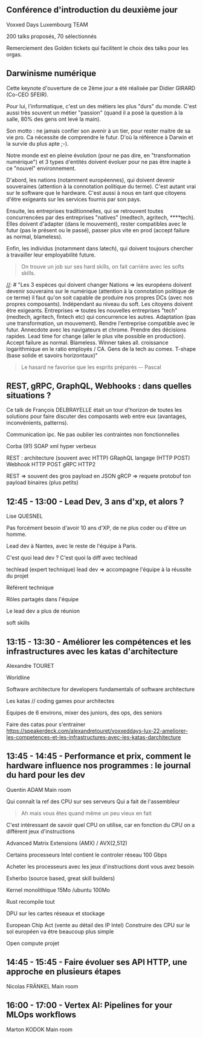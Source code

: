 ## Conférence d'introduction du deuxième jour
Voxxed Days Luxembourg TEAM

200 talks proposés, 70 sélectionnés

Remerciement des Golden tickets qui facilitent le choix des talks pour les orgas.

## Darwinisme numérique

Cette keynote d'ouverture de ce 2ème jour a été réalisée par Didier GIRARD (Co-CEO SFEIR).

Pour lui, l'informatique, c'est un des métiers les plus "durs" du monde. C'est aussi très souvent un métier "passion" (quand il a posé la question à la salle, 80% des gens ont levé la main).

Son motto : ne jamais confier son avenir à un tier, pour rester maitre de sa vie pro. Ca nécessite de comprendre le futur. D'où la référence à Darwin et la survie du plus apte ;-).

[//]: # "Un des métiers les plus durs au monde. Métier passion 80% des gens on levé la main (pas forcément le meilleur pattern) / Docteur en informatique / apiculteur (allergique à la piqûre des abeilles, running) / Passionné => discuté avec un gars qui a fait 15 ans, sans se renouveler, viré. Je ne confierai pas mon avenir à un tier. Comprendre le futur. Darwin => le plus apte On consomme de plus en plus d'immatériel (musique, livres, apps) / Avant il fallait optimiser la ressource informatique. Maintenant non. Espèce qui a évolué dans un écosystème où la ressource est rare et que la ressource devient abondance. Apprendre à travers un écran. Les jeunes vont vérifier ce que les profs disent sur Internet ! Sauvegarder son document. Une tesla c'est une smart car, pas une voiture électrique. Soft first. Est on à la veille d'une crise ?"

Notre monde est en pleine évolution (pour ne pas dire, en "transformation numérique") et 3 types d'entités doivent évoluer pour ne pas être inapte à ce "nouvel" environnement.

D'abord, les nations (notamment européennes), qui doivent devenir souveraines (attention à la connotation politique du terme). C'est autant vrai sur le software que le hardware. C'est aussi à nous en tant que citoyens d'être exigeants sur les services fournis par son pays.

Ensuite, les entreprises traditionnelles, qui se retrouvent toutes concurrencées par des entreprises "natives" (medtech, agritech, \*\*\*\*tech). Elles doivent d'adapter (dans le mouvement), rester compatibles avec le futur (pas le présent ou le passé), passer plus vite en prod (accept failure as normal, blameless).

Enfin, les individus (notamment dans latech), qui doivent toujours chercher à travailler leur employabilité future.

> On trouve un job sur ses hard skills, on fait carrière avec les softs skills.

[//]: # "Les 3 espèces qui doivent changer Nations => les européens doivent devenir souverains sur le numérique (attention à la connotation politique de ce terme) il faut qu'on soit capable de produire nos propres DCs (avec nos propres composants). Indépendant au niveau du soft. Les citoyens doivent être exigeants. Entreprises => toutes les nouvelles entreprises "tech" (medtech, agritech, fintech etc) qui concurrence les autres. Adaptation (pas une transformation, un mouvement). Rendre l'entreprise compatible avec le futur. Annecdote avec les navigateurs et chrome. Prendre des décisions rapides. Lead time for change (aller le plus vite possible en production). Accept failure as normal. Blameless. Winner takes all. croissance logarithmique en le ratio employés / CA. Gens de la tech au comex. T-shape (base solide et savoirs horizontaux)"

> Le hasard ne favorise que les esprits préparés
> -- Pascal

## REST, gRPC, GraphQL, Webhooks : dans quelles situations ? 

Ce talk de François DELBRAYELLE était un tour d'horizon de toutes les solutions pour faire discuter des composants web entre eux (avantages, inconvénients, patterns).



Communication ipc. Ne pas oublier les contraintes non fonctionnelles

Corba (91)
SOAP xml hyper verbeux

REST : architecture (souvent avec HTTP)
GRaphQL langage (HTTP POST)
Webhook HTTP POST
gRPC HTTP2

REST => souvent des gros payload en JSON
gRCP => requete protobuf ton payload binaires (plus petits)

## 12:45 - 13:00 -  Lead Dev, 3 ans d'xp, et alors ?
Lise QUESNEL

Pas forcément besoin d'avoir 10 ans d'XP, de ne plus coder ou d'être un homme.

Lead dev à Nantes, avec le reste de l'équipe à Paris.

C'est quoi lead dev ?
C'est quoi la diff avec techlead

techlead (expert technique)
lead dev => accompagne l'équipe à la réussite du projet

Référent technique

Rôles partagés dans l'équipe

Le lead dev a plus de réunion

soft skills

## 13:15 - 13:30 -  Améliorer les compétences et les infrastructures avec les katas d'architecture
Alexandre TOURET

Worldline

Software architecture for developers
fundamentals of software architecture

Les katas // coding games pour architectes

Equipes de 6 environs, mixer des juniors, des ops, des seniors

Faire des catas pour s'entrainer 
https://speakerdeck.com/alexandretouret/voxxeddays-lux-22-ameliorer-les-competences-et-les-infrastructures-avec-les-katas-darchitecture

## 13:45 - 14:45 - Performance et prix, comment le hardware influence nos programmes : le journal du hard pour les dev
Quentin ADAM
Main room

Qui connaît la ref des CPU sur ses serveurs
Qui a fait de l'assembleur

> Ah mais vous êtes quand même un peu vieux en fait

C'est intéressant de savoir quel CPU on utilise, car en fonction du CPU on a différent jeux d'instructions

Advanced Matrix Extensions (AMX) / AVX(2,512)

Certains processeurs Intel contient le controler réseau 100 Gbps

Acheter les processeurs avec les jeux d'instructions dont vous avez besoin

Exherbo (source based, great skill builders)

Kernel monolithique 15Mo /ubuntu 100Mo

Rust recompile tout

DPU sur les cartes réseaux et stockage

European Chip Act (vente au détail des IP Intel)
Construire des CPU sur le sol européen va être beaucoup plus simple

Open compute projet

## 14:45 - 15:45 - Faire évoluer ses API HTTP, une approche en plusieurs étapes
Nicolas FRÄNKEL
Main room

## 16:00 - 17:00 - Vertex AI: Pipelines for your MLOps workflows
Marton KODOK
Main room
